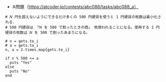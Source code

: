 - A問題（https://atcoder.jp/contests/abc088/tasks/abc088_a）

```
# 𝑁 円を超えないようにできるだけ多くの 500 円硬貨を使うと 1 円硬貨の枚数は最小化される.
# 500 円硬貨は 「𝑁 を 500 で割ったときの商」 枚使われることになる。使用する 1 円硬貨の枚数は 𝑁 を 500 で割ったあまりになる。

# n = gets.to_i
# a = gets.to_i
n, a = 2.times.map{gets.to_i}

if n % 500 <= a
  puts "Yes"
else
  puts "No"
end
```
